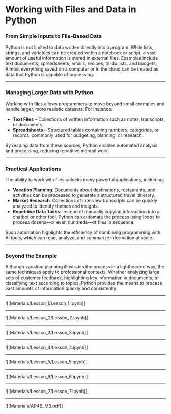 # Working with Files and Data in Python

### From Simple Inputs to File-Based Data

Python is not limited to data written directly into a program. While lists, strings, and variables can be created within a notebook or script, a vast amount of useful information is stored in external files. Examples include text documents, spreadsheets, emails, recipes, to-do lists, and budgets. Almost everything saved on a computer or in the cloud can be treated as data that Python is capable of processing.

---
### Managing Larger Data with Python

Working with files allows programmers to move beyond small examples and handle larger, more realistic datasets. For instance:

- **Text Files** – Collections of written information such as notes, transcripts, or documents.
- **Spreadsheets** – Structured tables containing numbers, categories, or records, commonly used for budgeting, planning, or research.

By reading data from these sources, Python enables automated analysis and processing, reducing repetitive manual work.

---
### Practical Applications

The ability to work with files unlocks many powerful applications, including:

- **Vacation Planning**: Documents about destinations, restaurants, and activities can be processed to generate a structured travel itinerary.
- **Market Research**: Collections of interview transcripts can be quickly analyzed to identify themes and insights.
- **Repetitive Data Tasks**: Instead of manually copying information into a chatbot or other tool, Python can automate the process using loops to process dozens—or even hundreds—of files in sequence.

Such automation highlights the efficiency of combining programming with AI tools, which can read, analyze, and summarize information at scale.

---
### Beyond the Example

Although vacation planning illustrates the process in a lighthearted way, the same techniques apply to professional contexts. Whether analyzing large sets of customer feedback, highlighting key information in documents, or classifying text according to topics, Python provides the means to process vast amounts of information quickly and consistently.

---

![[Materials/Lesson_1/Lesson_1.ipynb]]

---

![[Materials/Lesson_2/Lesson_2.ipynb]]

---

![[Materials/Lesson_3/Lesson_3.ipynb]]

---

![[Materials/Lesson_4/Lesson_4.ipynb]]

---

![[Materials/Lesson_5/Lesson_5.ipynb]]

---

![[Materials/Lesson_6/Lesson_6.ipynb]]

---

![[Materials/Lesson_7/Lesson_7.ipynb]]

---
  

![[Materials/AP4B_M3.pdf]]